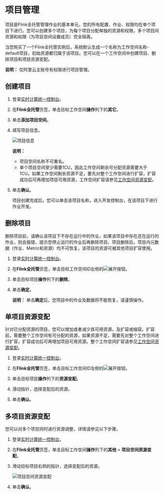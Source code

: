 # 项目管理

项目是Flink全托管管理作业的基本单元，您的所有配置、作业、权限均在单个项目下进行。您可以创建多个项目，为每个项目分配单独的资源和权限，多个项目间资源和权限（为项目空间设置成员）完全隔离。

当您购买了一个Flink全托管实例后，系统默认生成一个名称为工作空间名称-default项目，初始资源都归属于该项目。您可以在一个工作空间中创建项目、删除项目和项目资源变配。

**说明：** 仅阿里云主账号有权限进行项目管理。

## 创建项目

1.  登录[实时计算统一控制台](https://realtime-compute.console.aliyun.com/regions/cn-shanghai)。

2.  在**Flink全托管**页签，单击目标工作空间**操作**列下的**其它**。

3.  单击**添加项目空间**。

4.  填写项目信息。

    ![项目信息](https://static-aliyun-doc.oss-accelerate.aliyuncs.com/assets/img/zh-CN/1243973061/p176849.png)

    **说明：**

    -   项目空间名称不可重名。
    -   单个项目空间至少需要1CU，因此工作空间剩余可分配资源需要大于1CU。如果工作空间剩余资源不足，要先对整个工作空间进行扩容，扩容成功后可再增加项目可用资源，工作空间扩容请参见[工作空间资源变配](/cn.zh-CN/Flink全托管/集群配置管理/工作空间资源变配.md)。
5.  单击**确认**。

    项目创建完成后，您可以单击该项目名称，进入开发控制台，在该项目下进行作业开发。


## 删除项目

删除项目前，请确认该项目下不存在运行中的作业，如果该项目中存在还在运行的作业，则会报错，提示您停止运行的作业后再删除项目。项目删除后，项目内元数据（作业、Metric和资源）均不可恢复，该项目的资源可被其他项目扩容使用。

1.  登录[实时计算统一控制台](https://realtime-compute.console.aliyun.com/regions/cn-shanghai)。

2.  在**Flink全托管**页签，单击目标工作空间ID左侧的![展开按钮](https://static-aliyun-doc.oss-accelerate.aliyuncs.com/assets/img/zh-CN/2243973061/p176852.png)。

3.  单击目标项目**操作**列下的**删除**。

4.  单击**确定**。

    **说明：** 单击**确定**后，您项目中的作业及数据将不能恢复，请谨慎操作。


## 单项目资源变配

针对已分配资源的项目，您可以增加或者减少其可用资源，及扩容或缩容。扩容前，需要整个工作空间有可分配的资源，如果资源不足，需要先对整个工作空间进行扩容，扩容成功后可再增加项目可用资源。整个工作空间扩容请参见[工作空间资源变配](/cn.zh-CN/Flink全托管/集群配置管理/工作空间资源变配.md)。

1.  登录[实时计算统一控制台](https://realtime-compute.console.aliyun.com/regions/cn-shanghai)。

2.  在**Flink全托管**页签，单击目标工作空间ID左侧的![展开按钮](https://static-aliyun-doc.oss-accelerate.aliyuncs.com/assets/img/zh-CN/2243973061/p176852.png)。

3.  单击目标项目**操作**列下的**资源变配**。

4.  滑动指针，选择变配后的资源。

5.  单击**确认**。


## 多项目资源变配

您可以对多个项目同时进行资源调整，详情请参见以下步骤。

1.  登录[实时计算统一控制台](https://realtime-compute.console.aliyun.com/regions/cn-shanghai)。

2.  在**Flink全托管**页签，单击目标工作空间**操作**列下的**其他** \> **项目空间资源变配**。

3.  滑动目标项目右侧的指针，选择变配后的资源。

    ![项目空间资源变配](https://static-aliyun-doc.oss-accelerate.aliyuncs.com/assets/img/zh-CN/2243973061/p176864.png)

4.  单击**确认**。


